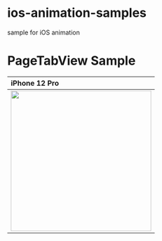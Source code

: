 # ios-animation-samples
sample for iOS animation

# PageTabView Sample

| iPhone 12 Pro |
|:---|
|<img src="https://github.com/LeoAndo/ios-animation-samples/blob/main/capture_page_tab_view_sample.gif" width=320 /> |
